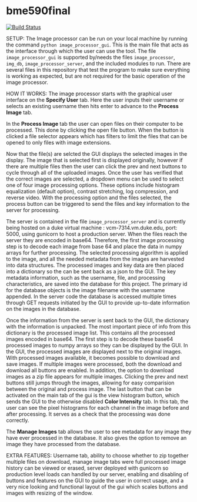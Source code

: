 # bme590final

[![Build Status](https://travis-ci.org/matthew-huber/bme590final.svg?branch=master)](https://travis-ci.org/matthew-huber/bme590final)

SETUP: The Image processor can be run on your local machine by running the command `python image_processor_gui`. This is the main file that acts as the interface through which the user can use the tool. The file `image_processor_gui` is supported by/needs the files `image_processor`, `img_db`, `image_processor_server`, and the included modules to run. There are several files in this repository that test the program to make sure everything is working as expected, but are not required for the basic operation of the image processor. 

HOW IT WORKS: The image processor starts with the graphical user interface on the **Specify User** tab. Here the user inputs their username or selects an existing username then hits enter to advance to the **Process Image** tab. 

In the **Process Image** tab the user can open files on their computer to be processed. This done by clicking the open file button. When the button is clicked a file selector appears which has filters to limit the files that can be opened to only files with image extensions. 

Now that the file(s) are selcted the GUI displays the selected images in the display. The image that is selected first is displayed originally, however if there are multiple files then the user can click the prev and next buttons to cycle through all of the uploaded images. Once the user has verified that the correct images are selected, a dropdown menu can be used to select one of four image processing options. These options include histogram equalization (default option), contrast stretching, log compression, and reverse video. With the processing option and the files selected, the process button can be triggered to send the files and key information to the server for processing.

The server is contained in the file `image_processor_server` and is currently being hosted on a duke virtual machine : 
vcm-7314.vm.duke.edu, port: 5000, using gunicorn to host a production server. When the files reach the server they are encoded in base64. Therefore, the first image processing step is to decode each image from base 64 and place the data in numpy arrays for further processing. The selected processing algorithm is applied to the image, and all the needed metadata from the images are harvested into data structures. The processed images and key data are then placed into a dictionary so the can be sent back as a json to the GUI. The key metadata information, such as the username, file, and processing characteristics, are saved into the database for this project. The primary id for the database objects is the image filename with the username appended. In the server code the database is accessed multiple times through GET requests initiated by the GUI to provide up-to-date information on the images in the database.

Once the information from the server is sent back to the GUI, the dictionary with the information is unpacked. The most important piece of info from this dictionary is the processed image list. This contains all the processed images encoded in base64. The first step is to decode these base64 processed images to numpy arrays so they can be displayed by the GUI. In the GUI, the processed images are displayed next to the original images. With processed images available, it becomes possible to download and save images. If multiple images were processed, both the download and download all buttons are enabled. In addition, the option to download images as a zip file appears for multiple images. Clicking the prev and next buttons still jumps through the images, allowing for easy comparision between the original and process image. The last button that can be activated on the main tab of the gui is the view histogram button, which sends the GUI to the otherwise disabled **Color Intensity** tab. In this tab, the user can see the pixel histograms for each channel in the image before and after processing. It serves as a check that the processing was done correctly.

The **Manage Images** tab allows the user to see metadata for any image they have ever processed in the database. It also gives the option to remove an image they have processed from the database. 

EXTRA FEATURES: Username tab, ability to choose whether to zip together multiple files on download, manage image tabs were full processed image history can be viewed or erased, server deployed with gunicorn so production level loads can handled by our server, enabling and disabling of buttons and features on the GUI to guide the user in correct usage, and a very nice looking and functional layout of the gui which scales buttons and images with resizing of the window. 
